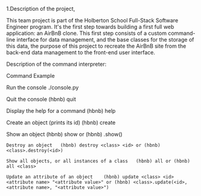1.Description of the project,

This team project is part of the Holberton School Full-Stack Software Engineer program. It's the first step towards building a first full web application: an AirBnB clone. This first step consists of a custom command-line interface for data management, and the base classes for the storage of this data, the purpose of this project to recreate the AirBnB site from the back-end data management to the front-end user interface.

Description of the command interpreter:

Command 	Example

Run the console 	./console.py

Quit the console 	(hbnb) quit

Display the help for a command 	(hbnb) help <command>

Create an object (prints its id) 	(hbnb) create <class>

Show an object 	(hbnb) show <class> <id> or (hbnb) <class>.show(<id>)

	Destroy an object 	(hbnb) destroy <class> <id> or (hbnb) <class>.destroy(<id>)

	Show all objects, or all instances of a class 	(hbnb) all or (hbnb) all <class>

	Update an attribute of an object 	(hbnb) update <class> <id> <attribute name> "<attribute value>" or (hbnb) <class>.update(<id>, <attribute name>, "<attribute value>")
